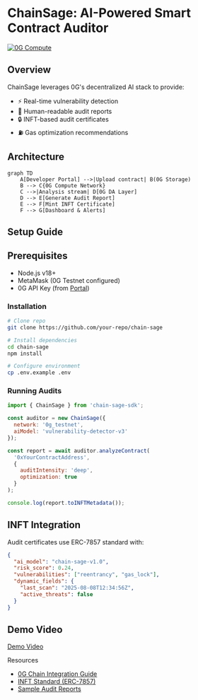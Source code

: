 # ChainSage: AI-Powered Smart Contract Auditor
[![0G Compute](https://img.shields.io/badge/Powered%20by-0G_Compute-7c3aed.svg)](https://0g.ai)

## Overview
ChainSage leverages 0G's decentralized AI stack to provide:
- ⚡ Real-time vulnerability detection
- 📜 Human-readable audit reports
- 🔒 INFT-based audit certificates
- ⛽ Gas optimization recommendations

## Architecture
```mermaid
graph TD
    A[Developer Portal] -->|Upload contract| B(0G Storage)
    B --> C{0G Compute Network}
    C -->|Analysis stream| D[0G DA Layer]
    D --> E[Generate Audit Report]
    E --> F[Mint INFT Certificate]
    F --> G[Dashboard & Alerts]
```

## Setup Guide
## Prerequisites
- Node.js v18+
- MetaMask (0G Testnet configured)
- 0G API Key (from [Portal](https://console.0g.ai/))

### Installation
```bash
# Clone repo
git clone https://github.com/your-repo/chain-sage

# Install dependencies
cd chain-sage
npm install

# Configure environment
cp .env.example .env
```

### Running Audits
```javascript
import { ChainSage } from 'chain-sage-sdk';

const auditor = new ChainSage({
  network: '0g_testnet',
  aiModel: 'vulnerability-detector-v3'
});

const report = await auditor.analyzeContract(
  '0xYourContractAddress', 
  { 
    auditIntensity: 'deep',
    optimization: true 
  }
);

console.log(report.toINFTMetadata());
```

## INFT Integration
Audit certificates use ERC-7857 standard with:
```json
{
  "ai_model": "chain-sage-v1.0",
  "risk_score": 0.24,
  "vulnerabilities": ["reentrancy", "gas_lock"],
  "dynamic_fields": {
    "last_scan": "2025-08-08T12:34:56Z",
    "active_threats": false
  }
}
```

## Demo Video
[Demo Video](https://img.youtube.com/vi/demo/0.jpg)

Resources
- [0G Chain Integration Guide](https://docs.0g.ai/chain)
- [INFT Standard (ERC-7857)](https://github.com/0glabs/INFT)
- [Sample Audit Reports](https://github.com/your-repo/chain-sage/tree/main/audits)
